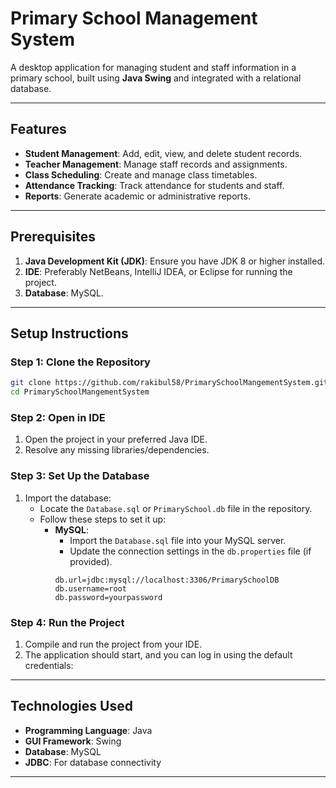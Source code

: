 # Primary School Management System

A desktop application for managing student and staff information in a primary school, built using **Java Swing** and integrated with a relational database.

---

## Features
- **Student Management**: Add, edit, view, and delete student records.
- **Teacher Management**: Manage staff records and assignments.
- **Class Scheduling**: Create and manage class timetables.
- **Attendance Tracking**: Track attendance for students and staff.
- **Reports**: Generate academic or administrative reports.

---

## Prerequisites
1. **Java Development Kit (JDK)**: Ensure you have JDK 8 or higher installed.
2. **IDE**: Preferably NetBeans, IntelliJ IDEA, or Eclipse for running the project.
3. **Database**: MySQL.

---

## Setup Instructions

### Step 1: Clone the Repository
```bash
git clone https://github.com/rakibul58/PrimarySchoolMangementSystem.git
cd PrimarySchoolMangementSystem
```

### Step 2: Open in IDE
1. Open the project in your preferred Java IDE.
2. Resolve any missing libraries/dependencies.

### Step 3: Set Up the Database
1. Import the database:
   - Locate the `Database.sql` or `PrimarySchool.db` file in the repository.
   - Follow these steps to set it up:
     - **MySQL**:
       - Import the `Database.sql` file into your MySQL server.
       - Update the connection settings in the `db.properties` file (if provided).
       ```properties
       db.url=jdbc:mysql://localhost:3306/PrimarySchoolDB
       db.username=root
       db.password=yourpassword
       ```

### Step 4: Run the Project
1. Compile and run the project from your IDE.
2. The application should start, and you can log in using the default credentials:

---

## Technologies Used
- **Programming Language**: Java
- **GUI Framework**: Swing
- **Database**: MySQL
- **JDBC**: For database connectivity

---
